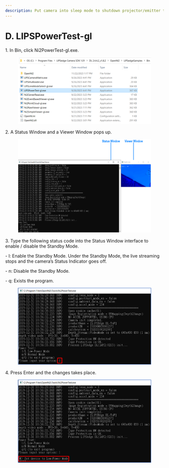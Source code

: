 ```yaml
---
description: Put camera into sleep mode to shutdown projector/emitter temporarily.
---
```


# D. LIPSPowerTest-gl

1\. In Bin, click Ni2PowerTest-gl.exe.

<figure><img src="../../.gitbook/assets/image (36) (1).png" alt=""><figcaption></figcaption></figure>

2\. A Status Window and a Viewer Window pops up.

<figure><img src="../../.gitbook/assets/image (6).png" alt=""><figcaption></figcaption></figure>

3\. Type the following status code into the Status Window interface to\
enable / disable the Standby Mode.

\- l: Enable the Standby Mode. Under the Standby Mode, the live streaming stops and the camera’s Status Indicator goes off.

\- n: Disable the Standby Mode.

\- q: Exists the program.

<figure><img src="../../.gitbook/assets/image (7).png" alt=""><figcaption></figcaption></figure>

4\. Press Enter and the changes takes place.

<figure><img src="../../.gitbook/assets/image (8).png" alt=""><figcaption></figcaption></figure>
